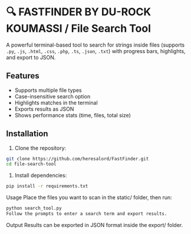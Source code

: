 # 🔍 FASTFINDER BY DU-ROCK KOUMASSI / File Search Tool

A powerful terminal-based tool to search for strings inside files (supports `.py`, `.js`, `.html`, `.css`, `.php`, `.ts`, `.json`, `.txt`) with progress bars, highlights, and export to JSON.

## Features

- Supports multiple file types
- Case-insensitive search option
- Highlights matches in the terminal
- Exports results as JSON
- Shows performance stats (time, files, total size)

## Installation

1. Clone the repository:

```bash
git clone https://github.com/heresalord/FastFinder.git
cd file-search-tool
```

1. Install dependencies:

```bash
pip install -r requirements.txt
```

Usage
Place the files you want to scan in the static/ folder, then run:

```bash
python search_tool.py
Follow the prompts to enter a search term and export results.
```

Output
Results can be exported in JSON format inside the export/ folder.